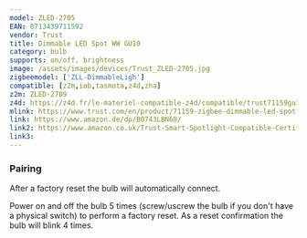 ```yaml
---
model: ZLED-2705
EAN: 8713439711592
vendor: Trust
title: Dimmable LED Spot WW GU10
category: bulb
supports: on/off, brightness
image: /assets/images/devices/Trust_ZLED-2705.jpg
zigbeemodel: ['ZLL-DimmableLigh']
compatible: [z2m,iob,tasmota,z4d,zha]
z2m: ZLED-2709
z4d: https://z4d.fr/le-materiel-compatible-z4d/compatible/trust71159gu10-350lumen/
mlink: https://www.trust.com/en/product/71159-zigbee-dimmable-led-spot-zled-g2705
link: https://www.amazon.de/dp/B0743LBN68/
link2: https://www.amazon.co.uk/Trust-Smart-Spotlight-Compatible-Certified/dp/B0743LBN68
link3: 
---
```

### Pairing
After a factory reset the bulb will automatically connect.

Power on and off the bulb 5 times (screw/uscrew the bulb if you don't have a physical switch)
to perform a factory reset.
As a reset confirmation the bulb will blink 4 times.
